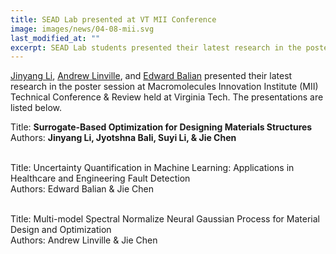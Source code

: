 ```yaml
---
title: SEAD Lab presented at VT MII Conference
image: images/news/04-08-mii.svg
last_modified_at: ""
excerpt: SEAD Lab students presented their latest research in the poster session at Macromolecules Innovation Institute (MII) Technical Conference & Review.
---
```


[Jinyang Li](/members/jinyang-li.html), [Andrew Linville](/members/andrew-linville.html), and  [Edward Balian](/members/edward-balian.html) presented their latest research in the poster session at Macromolecules Innovation Institute (MII) Technical Conference & Review held at Virginia Tech. The presentations are listed below.


Title: **Surrogate-Based Optimization for Designing Materials Structures**<br>
Authors: **Jinyang Li, Jyotshna Bali, Suyi Li, & Jie Chen** <br><br>

Title: Uncertainty Quantification in Machine Learning: Applications in Healthcare and Engineering Fault Detection<br>
Authors: Edward Balian & Jie Chen<br><br>

Title: Multi-model Spectral Normalize Neural Gaussian Process for Material Design and Optimization<br>
Authors: Andrew Linville & Jie Chen
